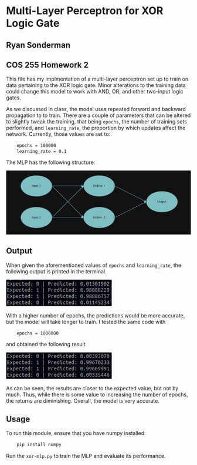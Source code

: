 # Multi-Layer Perceptron for XOR Logic Gate

## Ryan Sonderman

## COS 255 Homework 2

This file has my implmentation of a multi-layer perceptron set up to train on data pertaining to the XOR logic gate. Minor alterations to the training data could change this model to work with AND, OR, and other two-input logic gates.

As we discussed in class, the model uses repeated forward and backward propagation to to train. There are a couple of parameters that can be altered to slightly tweak the training, that being ```epochs```, the number of training sets performed, and ```learning_rate```, the proportion by which updates affect the network. Currently, those values are set to:

```python3
    epochs = 100000
    learning_rate = 0.1
```

The MLP has the following structure:

![Structure of the MLP](mlp.png)

## Output

When given the aforementioned values of `epochs` and `learning_rate`, the following output is printed in the terminal.

![Snippet of the MLP working in terminal](snippet_100k.png)

With a higher number of epochs, the predictions would be more accurate, but the model will take longer to train. I tested the same code with 

```python3
    epochs = 1000000
```

and obtained the following result

![Snippet of the MLP working in terminal](snippet_1M.png)

As can be seen, the results are closer to the expected value, but not by much. Thus, while there is some value to increasing the number of epochs, the returns are diminishing. Overall, the model is very accurate.

## Usage

To run this module, ensure that you have numpy installed:

```bash
    pip install numpy
```

Run the `xor-mlp.py` to train the MLP and evaluate its performance.
